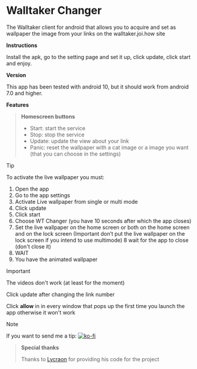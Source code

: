 # Walltaker Changer
The Walltaker client for android that allows you to acquire and set as wallpaper the image from your links on the walltaker.joi.how site 
 
**Instructions**

Install the apk, go to the setting page and set it up, click update, click start and enjoy.

**Version**

This app has been tested with android 10, but it should work from android 7.0 and higher.

**Features**
> **Homescreen buttons**
> - Start: start the service
> - Stop: stop the service
> - Update: update the view about your link
> - Panic: reset the wallpaper with a cat image or a image you want (that you can choose in the settings)

> [!TIP]
> To activate the live wallpaper you must:
> 1. Open the app
> 2. Go to the app settings
> 3. Activate Live wallpaper from single or multi mode
> 4. Click update
> 5. Click start
> 6. Choose WT Changer (you have 10 seconds after which the app closes)
> 7. Set the live wallpaper on the home screen or both on the home screen and on the lock screen (Important don’t put the live wallpaper on the lock screen if you intend to use multimode)
> 8 wait for the app to close (don't close it)
> 8. WAIT
> 9. You have the animated wallpaper

> [!IMPORTANT]
> The videos don't work (at least for the moment)
> 
> Click update after changing the link number
>
> Click **allow** in in every window that pops up the first time you launch the app otherwise it won't work

> [!NOTE]
>
> If you want to send me a tip:
> [![ko-fi](https://ko-fi.com/img/githubbutton_sm.svg)](https://ko-fi.com/gios2)

> **Special thanks**
>
> Thanks to [Lycraon](https://github.com/Lycraon) for providing his code for the project
